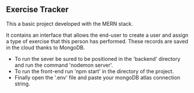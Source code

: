 ## Exercise Tracker

This a basic project developed with the MERN stack.

It contains an interface that allows the end-user to create a user and assign a type of exercise 
that this person has performed. These records are saved in the cloud thanks to MongoDB.

- To run the sever be sured to be positioned in the 'backend' directory and run the command 'nodemon server'.
- To run the front-end run 'npm start' in the directory of the project.
- Finally open the '.env' file and paste your mongoDB atlas connection string.